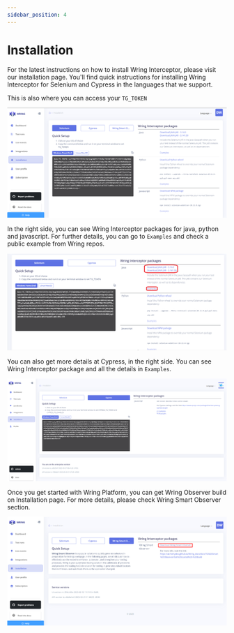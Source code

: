 ```yaml
---
sidebar_position: 4
---
```


# Installation

For the latest instructions on how to install Wring Interceptor, please visit our installation page. You'll find quick instructions for installing Wring Interceptor for Selenium and Cypress in the languages that we support.

This is also where you can access your `TG_TOKEN`

![Installation Page](/img/Installation.png)

In the right side,  you can see Wring Interceptor packages for java, python and javascript. For further details, you can go to `Examples` and check a public example from Wring repos. 

![Installation Page](/img/ad11.png)

You can also get more details at Cypress, in the right side. You can see Wring Interceptor package and all the details in `Examples`.

![Installation Page](/img/cypress1.png)

Once you get started with Wring Platform, you can get Wring Observer build on Installation page. For more details, please check Wring Smart Observer section.

![Installation Page](/img/wso.png)

